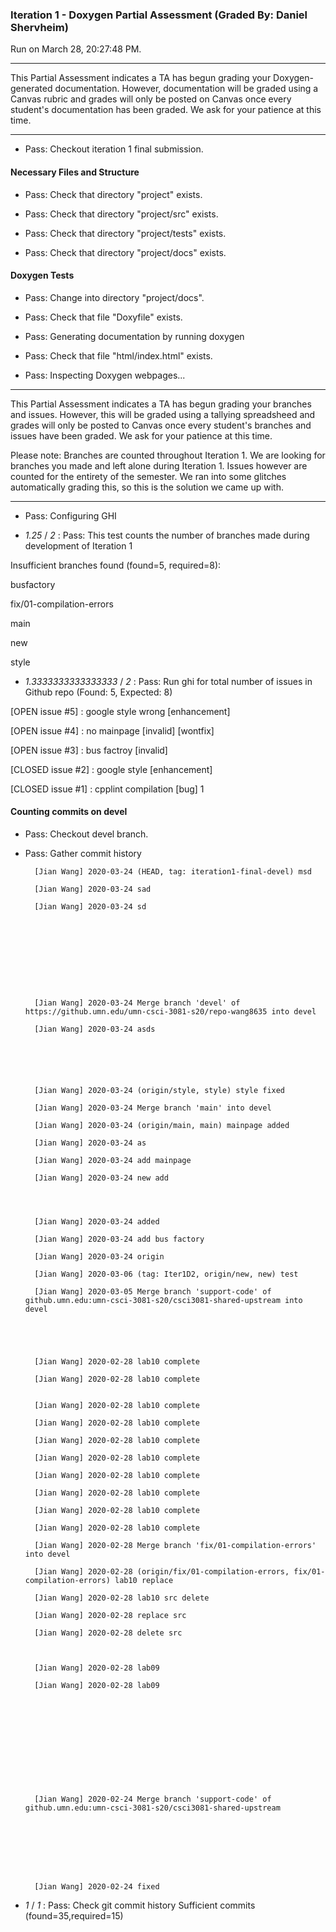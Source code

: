 ### Iteration 1 - Doxygen Partial Assessment (Graded By: Daniel Shervheim)

Run on March 28, 20:27:48 PM.

<hr>

This Partial Assessment indicates a TA has begun grading your Doxygen-generated documentation. However, documentation will be graded using a Canvas rubric and grades will only be posted on Canvas once every student's documentation has been graded. We ask for your patience at this time.

<hr>

+ Pass: Checkout iteration 1 final submission.




#### Necessary Files and Structure

+ Pass: Check that directory "project" exists.

+ Pass: Check that directory "project/src" exists.

+ Pass: Check that directory "project/tests" exists.

+ Pass: Check that directory "project/docs" exists.


#### Doxygen Tests

+ Pass: Change into directory "project/docs".

+ Pass: Check that file "Doxyfile" exists.

+ Pass: Generating documentation by running doxygen

+ Pass: Check that file "html/index.html" exists.

+ Pass: Inspecting Doxygen webpages...



<hr>

This Partial Assessment indicates a TA has begun grading your branches and issues. However, this will be graded using a tallying spreadsheed and grades will only be posted to Canvas once every student's branches and issues have been graded. We ask for your patience at this time.

  Please note: Branches are counted throughout Iteration 1. We are looking for branches you made and left alone during Iteration 1. Issues however are counted for the entirety of the semester. We ran into some glitches automatically grading this, so this is the solution we came up with.

<hr>

+ Pass: Configuring GHI

+  _1.25_ / _2_ : Pass: This test counts the number of branches made during development of Iteration 1

Insufficient branches found (found=5, required=8):

busfactory

fix/01-compilation-errors

main

new

style

+  _1.3333333333333333_ / _2_ : Pass: Run ghi for total number of issues in Github repo (Found: 5, Expected: 8) 

 [OPEN issue #5] :  google style wrong [enhancement]

[OPEN issue #4] :  no mainpage [invalid] [wontfix]

[OPEN issue #3] :  bus factroy [invalid]

[CLOSED issue #2] :  google style [enhancement]

[CLOSED issue #1] :  cpplint compilation  [bug] 1

 




#### Counting commits on devel

+ Pass: Checkout devel branch.



+ Pass: Gather commit history

		[Jian Wang] 2020-03-24 (HEAD, tag: iteration1-final-devel) msd 

		[Jian Wang] 2020-03-24 sad 

		[Jian Wang] 2020-03-24 sd 










		[Jian Wang] 2020-03-24 Merge branch 'devel' of https://github.umn.edu/umn-csci-3081-s20/repo-wang8635 into devel 

		[Jian Wang] 2020-03-24 asds 






		[Jian Wang] 2020-03-24 (origin/style, style) style fixed 

		[Jian Wang] 2020-03-24 Merge branch 'main' into devel 

		[Jian Wang] 2020-03-24 (origin/main, main) mainpage added 

		[Jian Wang] 2020-03-24 as 

		[Jian Wang] 2020-03-24 add mainpage 

		[Jian Wang] 2020-03-24 new add 




		[Jian Wang] 2020-03-24 added 

		[Jian Wang] 2020-03-24 add bus factory 

		[Jian Wang] 2020-03-24 origin 

		[Jian Wang] 2020-03-06 (tag: Iter1D2, origin/new, new) test 

		[Jian Wang] 2020-03-05 Merge branch 'support-code' of github.umn.edu:umn-csci-3081-s20/csci3081-shared-upstream into devel 





		[Jian Wang] 2020-02-28 lab10 complete 

		[Jian Wang] 2020-02-28 lab10 complete 


		[Jian Wang] 2020-02-28 lab10 complete 

		[Jian Wang] 2020-02-28 lab10 complete 

		[Jian Wang] 2020-02-28 lab10 complete 

		[Jian Wang] 2020-02-28 lab10 complete 

		[Jian Wang] 2020-02-28 lab10 complete 

		[Jian Wang] 2020-02-28 lab10 complete 

		[Jian Wang] 2020-02-28 lab10 complete 

		[Jian Wang] 2020-02-28 lab10 complete 

		[Jian Wang] 2020-02-28 Merge branch 'fix/01-compilation-errors' into devel 

		[Jian Wang] 2020-02-28 (origin/fix/01-compilation-errors, fix/01-compilation-errors) lab10 replace 

		[Jian Wang] 2020-02-28 lab10 src delete 

		[Jian Wang] 2020-02-28 replace src 

		[Jian Wang] 2020-02-28 delete src 



		[Jian Wang] 2020-02-28 lab09 

		[Jian Wang] 2020-02-28 lab09 












		[Jian Wang] 2020-02-24 Merge branch 'support-code' of github.umn.edu:umn-csci-3081-s20/csci3081-shared-upstream 








		[Jian Wang] 2020-02-24 fixed 









+  _1_ / _1_ : Pass: Check git commit history
Sufficient commits (found=35,required=15)

